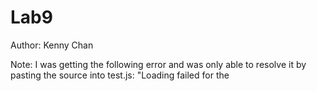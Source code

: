 # Lab9
Author: Kenny Chan

Note: 
I was getting the following error and was only able to resolve it by pasting the source into test.js: 
"Loading failed for the <script> with source “https://cdn.trackjs.com/agent/v3/latest/t.js”. I tried diabling adblocker and changing browser but this was the only fix I could figure out myself.
